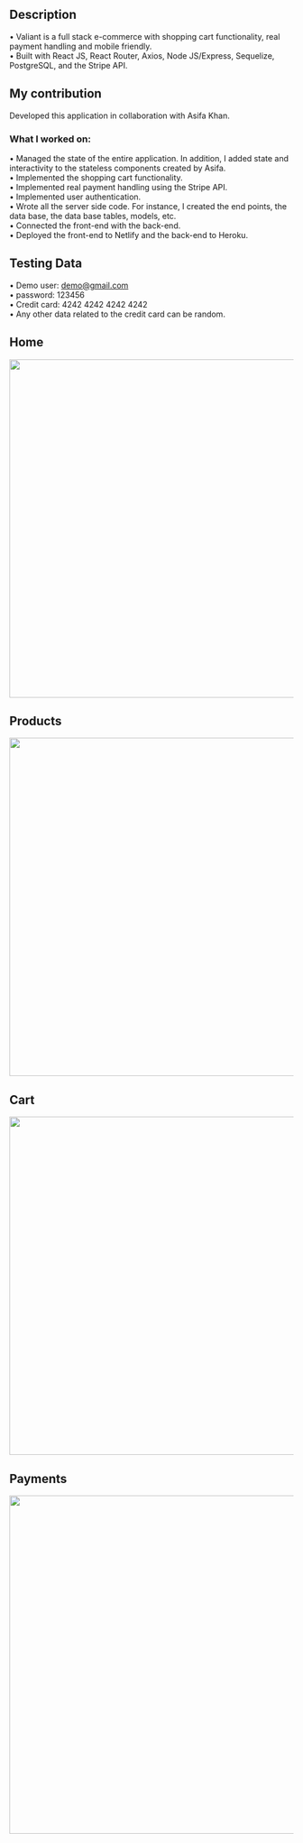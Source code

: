 ## Description 
•	Valiant is a full stack e-commerce with shopping cart functionality, real payment handling and mobile friendly.  
•	Built with React JS, React Router, Axios, Node JS/Express, Sequelize, PostgreSQL, and the Stripe API.  

## My contribution 
Developed this application in collaboration with Asifa Khan.  

### What I worked on:  
•  Managed the state of the entire application. In addition, I added state and interactivity to the stateless components created by Asifa.  
•  Implemented the shopping cart functionality.  
•  Implemented real payment handling using the Stripe API.  
•  Implemented user authentication.  
•  Wrote all the server side code. For instance, I created the end points, the data base, the data base tables, models, etc.    
•  Connected the front-end with the back-end.   
•  Deployed the front-end to Netlify and the back-end to Heroku.

## Testing Data
• Demo user: demo@gmail.com  
• password: 123456  
• Credit card: 4242 4242 4242 4242  
• Any other data related to the credit card can be random.  

## Home 
<img src="previewImages/home.JPG" width="600" />  

## Products
<img src="previewImages/products.JPG" width="600" />  

## Cart
<img src="previewImages/cart.JPG" width="600" />

## Payments
<img src="previewImages/payments.JPG" width="600" />



